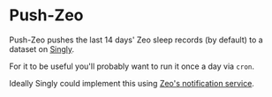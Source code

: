 Push-Zeo
========

Push-Zeo pushes the last 14 days' Zeo sleep records (by default) to a dataset on [Singly](http://www.singly.com/).

For it to be useful you'll probably want to run it once a day via `cron`.

Ideally Singly could implement this using [Zeo's notification service](http://mysleep.myzeo.com/api/Zeo_API_Notification_Feature.pdf).